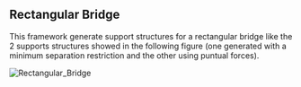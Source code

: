## Rectangular Bridge
This framework generate support structures for a rectangular bridge like the 2 supports structures showed in the following figure (one generated with a minimum separation restriction and the other using puntual forces).

![Rectangular_Bridge](https://user-images.githubusercontent.com/52135295/120123705-689b9980-c17e-11eb-9325-3c08c1ac3936.png)

